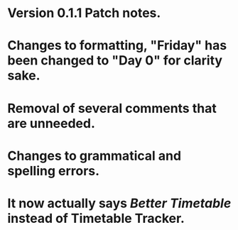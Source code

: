 #   Version 0.1.1 Patch notes.

#   Changes to formatting, "Friday" has been changed to "Day 0" for clarity sake.
#   Removal of several comments that are unneeded.
#   Changes to grammatical and spelling errors.
#   It now actually says *Better Timetable* instead of Timetable Tracker.